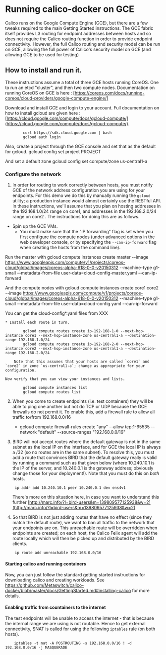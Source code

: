 # Running calico-docker on GCE
Calico runs on the Google Compute Engine (GCE), but there are a few tweaks required to the main Getting Started instructions.
The GCE fabric itself provides L3 routing for endpoint addresses between hosts and so does not require the Calico routing function in order to provide endpoint connectivity. However, the full Calico routing and security model can be run on GCE, allowing the full power of Calico's security model on GCE (and allowing GCE to be used for testing)

## How to install and run it.
These instructions assume a total of three GCE hosts running CoreOS. One to run an etcd "cluster", and then two compute nodes.
Documentation on running CoreOS on GCE is here : [https://coreos.com/docs/running-coreos/cloud-providers/google-compute-engine/]

Download and install GCE and login to your account. Full documentation on how to install gcloud are given here : [https://cloud.google.com/compute/docs/gcloud-compute/](https://cloud.google.com/compute/docs/gcloud-compute/).

            curl https://sdk.cloud.google.com | bash
            gcloud auth login

Also, create a project through the GCE console and set that as the default for gcloud.
            gcloud config set project PROJECT

And set a default zone
            gcloud config set compute/zone us-central1-a

### Configure the network

1. In order for routing to work correctly between hosts, you must notify GCE of the network address configuration you are using for your endpoints. For this demo we do this by manually running the `gcloud` utility; a production instance would almost certainly use the RESTful API. In these instructions, we'll assume that you plan on hosting addresses in the 192.168.1.0/24 range on core1, and addresses in the 192.168.2.0/24 range on core2 . The instructions for doing this are as follows.

* Spin up the GCE VMs.
    * You must make sure that the "IP forwarding" flag is set when you first configure the compute nodes (under advanced options in the web developer console, or by specifying the `--can-ip-forward` flag when creating the hosts from the command line).

Run the master with
gcloud compute instances create master --image https://www.googleapis.com/compute/v1/projects/coreos-cloud/global/images/coreos-alpha-618-0-0-v20150312 --machine-type g1-small --metadata-from-file user-data=cloud-config-master.yaml --can-ip-forward

And the compute nodes with
gcloud compute instances create core1 core2 --image https://www.googleapis.com/compute/v1/projects/coreos-cloud/global/images/coreos-alpha-618-0-0-v20150312 --machine-type g1-small --metadata-from-file user-data=cloud-config.yaml --can-ip-forward

You can get the cloud-config*.yaml files from XXX

    * Install each route in turn.

            gcloud compute routes create ip-192-168-1-0 --next-hop-instance core1 --next-hop-instance-zone us-central1-a --destination-range 192.168.1.0/24
            gcloud compute routes create ip-192-168-2-0 --next-hop-instance core2 --next-hop-instance-zone us-central1-a --destination-range 192.168.2.0/24

        Note that this assumes that your hosts are called `core1` and `core2` in zone `us-central1-a`; change as appropriate for your configuration.

    Now verify that you can view your instances and lists.

            gcloud compute instances list
            gcloud compute routes list

2. When you come to create endpoints (i.e. test containers) they will be able to ping one another but not do TCP or UDP because the GCE firewalls do not permit it. To enable this, add a firewall rule to allow all traffic to/from 192.168.0.0/16

    * gcloud compute firewall-rules create "any" --allow tcp:1-65535 --network "default" --source-ranges "192.168.0.0/16"



3. BIRD will not accept routes where the default gateway is not in the same subnet as the local IP on the interface, and for GCE the local IP is always a /32 (so no routes are in the same subnet). To resolve this, you must add a route that convinces BIRD that the default gateway really is valid by running a command such as that given below (where 10.240.10.1 is the IP of the server, and 10.240.0.1 is the gateway address; obviously change those for your deployment!). Note that you must do this on *both* hosts.

        ip addr add 10.240.10.1 peer 10.240.0.1 dev ens4v1

    There's more on this situation here, in case you want to understand this further [http://marc.info/?l=bird-users&m=139809577125938&w=2](http://marc.info/?l=bird-users&m=139809577125938&w=2)

4. So that BIRD is not just adding routes that have no effect (since they match the default route), we want to ban all traffic to the network that your endpoints are on. This unreachable route will be overridden when endpoints are created; on each host, the Calico Felix agent will add the route locally which will then be picked up and distributed by the BIRD clients.

        ip route add unreachable 192.168.0.0/16

#### Starting calico and running containers
Now, you can just follow the standard getting started instructions for downloading calico and creating workloads. See https://github.com/Metaswitch/calico-docker/blob/master/docs/GettingStarted.md#installing-calico for more details.


#### Enabling traffic from countainers to the internet
 The test endpoints will be unable to access the internet - that is because the internal range we are using is not routable. Hence to get external connectivity, SNAT is called for using the following `iptables` rule (on both hosts).

        iptables -t nat -A POSTROUTING -s 192.168.0.0/16 ! -d 192.168.0.0/16 -j MASQUERADE